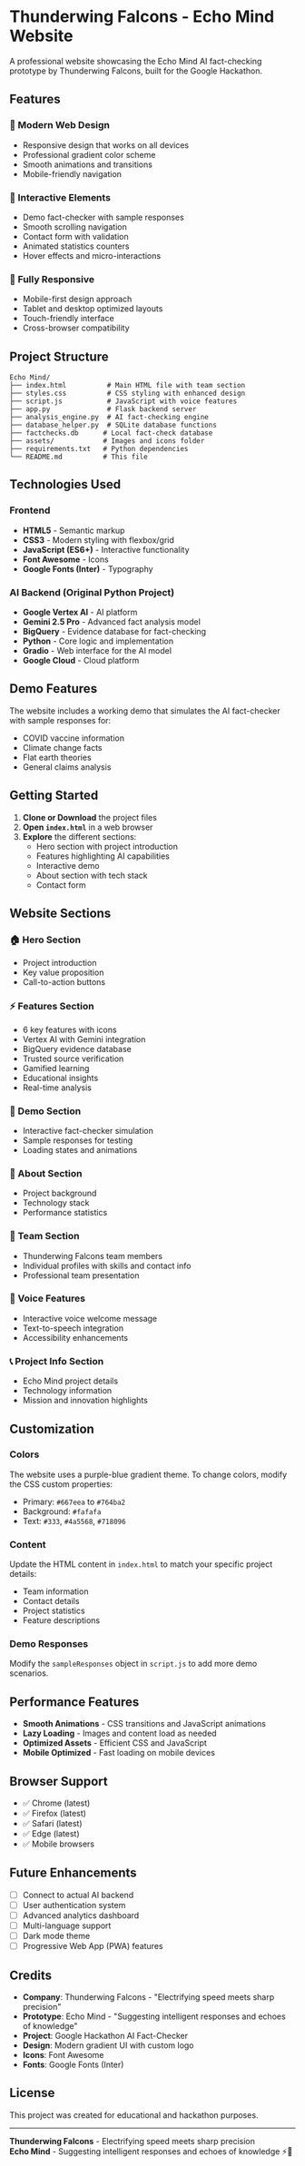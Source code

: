 # Thunderwing Falcons - Echo Mind Website

A professional website showcasing the Echo Mind AI fact-checking prototype by Thunderwing Falcons, built for the Google Hackathon.

## Features

### 🎨 Modern Web Design
- Responsive design that works on all devices
- Professional gradient color scheme
- Smooth animations and transitions
- Mobile-friendly navigation

### 🚀 Interactive Elements
- Demo fact-checker with sample responses
- Smooth scrolling navigation
- Contact form with validation
- Animated statistics counters
- Hover effects and micro-interactions

### 📱 Fully Responsive
- Mobile-first design approach
- Tablet and desktop optimized layouts
- Touch-friendly interface
- Cross-browser compatibility

## Project Structure

```
Echo Mind/
├── index.html          # Main HTML file with team section
├── styles.css          # CSS styling with enhanced design
├── script.js           # JavaScript with voice features
├── app.py              # Flask backend server
├── analysis_engine.py  # AI fact-checking engine
├── database_helper.py  # SQLite database functions
├── factchecks.db      # Local fact-check database
├── assets/            # Images and icons folder
├── requirements.txt   # Python dependencies
└── README.md          # This file
```

## Technologies Used

### Frontend
- **HTML5** - Semantic markup
- **CSS3** - Modern styling with flexbox/grid
- **JavaScript (ES6+)** - Interactive functionality
- **Font Awesome** - Icons
- **Google Fonts (Inter)** - Typography

### AI Backend (Original Python Project)
- **Google Vertex AI** - AI platform
- **Gemini 2.5 Pro** - Advanced fact analysis model
- **BigQuery** - Evidence database for fact-checking
- **Python** - Core logic and implementation
- **Gradio** - Web interface for the AI model
- **Google Cloud** - Cloud platform

## Demo Features

The website includes a working demo that simulates the AI fact-checker with sample responses for:
- COVID vaccine information
- Climate change facts
- Flat earth theories
- General claims analysis

## Getting Started

1. **Clone or Download** the project files
2. **Open `index.html`** in a web browser
3. **Explore** the different sections:
   - Hero section with project introduction
   - Features highlighting AI capabilities
   - Interactive demo
   - About section with tech stack
   - Contact form

## Website Sections

### 🏠 Hero Section
- Project introduction
- Key value proposition
- Call-to-action buttons

### ⚡ Features Section
- 6 key features with icons
- Vertex AI with Gemini integration
- BigQuery evidence database
- Trusted source verification
- Gamified learning
- Educational insights
- Real-time analysis

### 🧪 Demo Section
- Interactive fact-checker simulation
- Sample responses for testing
- Loading states and animations

### 📖 About Section
- Project background
- Technology stack
- Performance statistics

### 👥 Team Section
- Thunderwing Falcons team members
- Individual profiles with skills and contact info
- Professional team presentation

### 🎤 Voice Features
- Interactive voice welcome message
- Text-to-speech integration
- Accessibility enhancements

### 📞 Project Info Section
- Echo Mind project details
- Technology information
- Mission and innovation highlights

## Customization

### Colors
The website uses a purple-blue gradient theme. To change colors, modify the CSS custom properties:
- Primary: `#667eea` to `#764ba2`
- Background: `#fafafa`
- Text: `#333`, `#4a5568`, `#718096`

### Content
Update the HTML content in `index.html` to match your specific project details:
- Team information
- Contact details
- Project statistics
- Feature descriptions

### Demo Responses
Modify the `sampleResponses` object in `script.js` to add more demo scenarios.

## Performance Features

- **Smooth Animations** - CSS transitions and JavaScript animations
- **Lazy Loading** - Images and content load as needed
- **Optimized Assets** - Efficient CSS and JavaScript
- **Mobile Optimized** - Fast loading on mobile devices

## Browser Support

- ✅ Chrome (latest)
- ✅ Firefox (latest)
- ✅ Safari (latest)
- ✅ Edge (latest)
- ✅ Mobile browsers

## Future Enhancements

- [ ] Connect to actual AI backend
- [ ] User authentication system
- [ ] Advanced analytics dashboard
- [ ] Multi-language support
- [ ] Dark mode theme
- [ ] Progressive Web App (PWA) features

## Credits

- **Company**: Thunderwing Falcons - "Electrifying speed meets sharp precision"
- **Prototype**: Echo Mind - "Suggesting intelligent responses and echoes of knowledge"
- **Project**: Google Hackathon AI Fact-Checker
- **Design**: Modern gradient UI with custom logo
- **Icons**: Font Awesome
- **Fonts**: Google Fonts (Inter)

## License

This project was created for educational and hackathon purposes.

---

**Thunderwing Falcons** - Electrifying speed meets sharp precision  
**Echo Mind** - Suggesting intelligent responses and echoes of knowledge ⚡🦅
